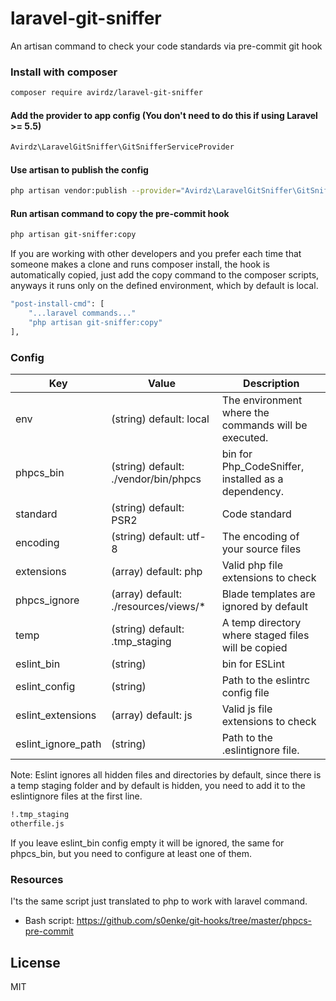 # laravel-git-sniffer
An artisan command to check your code standards via pre-commit git hook 

### Install with composer

```sh
composer require avirdz/laravel-git-sniffer
```

#### Add the provider to app config (You don't need to do this if using Laravel >= 5.5)
```sh
Avirdz\LaravelGitSniffer\GitSnifferServiceProvider
```

#### Use artisan to publish the config
```sh
php artisan vendor:publish --provider="Avirdz\LaravelGitSniffer\GitSnifferServiceProvider" --tag=config
```

#### Run artisan command to copy the pre-commit hook
```sh
php artisan git-sniffer:copy
```

If you are working with other developers and you prefer each time that someone makes a clone and runs composer install, the hook is automatically copied, just add the copy command to the composer scripts, anyways it runs only on the defined environment, which by default is local.

```sh
"post-install-cmd": [
    "...laravel commands..."
    "php artisan git-sniffer:copy"
],
```

### Config


Key      | Value     | Description 
-------- | --------  | -------------
env      | (string) default: local | The environment where the commands will be executed.  
phpcs_bin    | (string) default: ./vendor/bin/phpcs | bin for Php_CodeSniffer, installed as a dependency.
standard | (string) default: PSR2  | Code standard
encoding | (string) default: utf-8 | The encoding of your source files
extensions | (array) default: php | Valid php file extensions to check
phpcs_ignore | (array) default: ./resources/views/*  | Blade templates are ignored by default
temp | (string) default: .tmp_staging| A temp directory where staged files will be copied
eslint_bin | (string) | bin for ESLint
eslint_config | (string) | Path to the eslintrc config file
eslint_extensions | (array) default: js | Valid js file extensions to check
eslint_ignore_path | (string) | Path to the .eslintignore file.

Note: Eslint ignores all hidden files and directories by default, since there is a temp staging folder and by default is hidden, you need
to add it to the eslintignore files at the first line.

```sh
!.tmp_staging
otherfile.js
```

If you leave eslint_bin config empty it will be ignored, the same for phpcs_bin, but you need to configure at least one of them.

### Resources
I'ts the same script just translated to php to work with laravel command. 
- Bash script: https://github.com/s0enke/git-hooks/tree/master/phpcs-pre-commit

License
----

MIT
